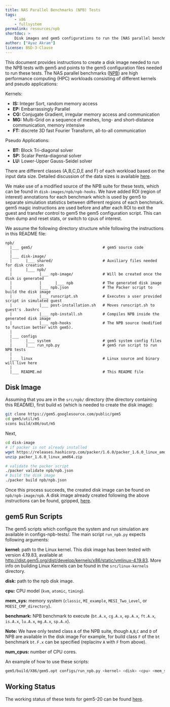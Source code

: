 ```yaml
---
title: NAS Parallel Benchmarks (NPB) Tests
tags:
    - x86
    - fullsystem
permalink: resources/npb
shortdoc: >
    Disk images and gem5 configurations to run the [NAS parallel benchmarks](https://www.nas.nasa.gov/).
author: ["Ayaz Akram"]
license: BSD-3-Clause
---
```


This document provides instructions to create a disk image needed to run the NPB tests with gem5 and points to the gem5 configuration files needed to run these tests.
The NAS parallel benchmarks ([NPB](https://www.nas.nasa.gov/)) are high performance computing (HPC) workloads consisting of different kernels and pseudo applications:

Kernels:
- **IS:** Integer Sort, random memory access
- **EP:** Embarrassingly Parallel
- **CG:** Conjugate Gradient, irregular memory access and communication
- **MG:** Multi-Grid on a sequence of meshes, long- and short-distance communication, memory intensive
- **FT:** discrete 3D fast Fourier Transform, all-to-all communication

Pseudo Applications:
- **BT:** Block Tri-diagonal solver
- **SP:** Scalar Penta-diagonal solver
- **LU:** Lower-Upper Gauss-Seidel solver

There are different classes (A,B,C,D,E and F) of each workload based on the input data size. Detailed discussion of the data sizes is available [here](https://www.nas.nasa.gov/publications/npb_problem_sizes.html).

We make use of a modified source of the NPB suite for these tests, which can be found in `disk-images/npb/npb-hooks`.
We have added ROI (region of interest) annotations for each benchmark which is used by gem5 to separate simulation statistics between different regions of each benchmark. gem5 magic instructions are used before and after each ROI to exit the guest and transfer control to gem5 the gem5 configuration script. This can then dump and reset stats, or switch to cpus of interest.

We assume the following directory structure while following the instructions in this README file:

```
npb/
  |___ gem5/                               # gem5 source code
  |
  |___ disk-image/
  |      |___ shared/                      # Auxiliary files needed for disk creation
  |      |___ npb/
  |            |___ npb-image/             # Will be created once the disk is generated
  |            |      |___ npb             # The generated disk image
  |            |___ npb.json               # The Packer script to build the disk image
  |            |___ runscript.sh           # Executes a user provided script in simulated guest
  |            |___ post-installation.sh   # Moves runscript.sh to guest's .bashrc
  |            |___ npb-install.sh         # Compiles NPB inside the generated disk image
  |            |___ npb-hooks              # The NPB source (modified to function better with gem5).
  |
  |___ configs
  |      |___ system                       # gem5 system config files
  |      |___ run_npb.py                   # gem5 run script to run NPB tests
  |
  |___ linux                               # Linux source and binary will live here
  |
  |___ README.md                           # This README file
```

## Disk Image

Assuming that you are in the `src/npb/` directory (the directory containing this README), first build `m5` (which is needed to create the disk image):

```sh
git clone https://gem5.googlesource.com/public/gem5
cd gem5/util/m5
scons build/x86/out/m5
```

Next,

```sh
cd disk-image
# if packer is not already installed
wget https://releases.hashicorp.com/packer/1.6.0/packer_1.6.0_linux_amd64.zip
unzip packer_1.6.0_linux_amd64.zip

# validate the packer script
./packer validate npb/npb.json
# build the disk image
./packer build npb/npb.json
```

Once this process succeeds, the created disk image can be found on `npb/npb-image/npb`.
A disk image already created following the above instructions can be found, gzipped, [here](http://dist.gem5.org/dist/develop/images/x86/ubuntu-18-04/npb.img.gz).

## gem5 Run Scripts

The gem5 scripts which configure the system and run simulation are available in configs-npb-tests/.
The main script `run_npb.py` expects following arguments:

**kernel:** path to the Linux kernel. This disk image has been tested with version 4.19.83, available at <http://dist.gem5.org/dist/develop/kernels/x86/static/vmlinux-4.19.83>. More info on building Linux Kernels can be found in the `src/linux-kernels` directory.

**disk:** path to the npb disk image.

**cpu:** CPU model (`kvm`, `atomic`, `timing`).

**mem_sys:** memory system (`classic`, `MI_example`, `MESI_Two_Level`, or `MOESI_CMP_directory`).

**benchmark:** NPB benchmark to execute (`bt.A.x`, `cg.A.x`, `ep.A.x`, `ft.A.x`, `is.A.x`, `lu.A.x`, `mg.A.x`,  `sp.A.x`).

**Note:**
We have only tested class `A` of the NPB suite, though `A`,`B`,`C` and `D` of NPB are available in the disk image
For example, for build class `F` of the `bt` benchmark `bt.F.x` can be specified (replacinv `A` with `F` from above).

**num_cpus:** number of CPU cores.

An example of how to use these scripts:

```sh
gem5/build/X86/gem5.opt configs/run_npb.py <kernel> <disk> <cpu> <mem_sys> <benchmark> <num_cpus>
```

## Working Status

The working status of these tests for gem5-20 can be found [here](https://www.gem5.org/documentation/benchmark_status/gem5-20#npb-tests).
